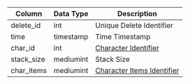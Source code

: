 | Column     | Data Type | Description                               |
| ---------- | --------- | ----------------------------------------- |
| delete_id  | int       | Unique Delete Identifier                  |
| time       | timestamp | Time Timestamp                            |
| char_id    | int       | [Character Identifier](character_data.md) |
| stack_size | mediumint | Stack Size                                |
| char_items | mediumint | [Character Items Identifier](items.md)    |